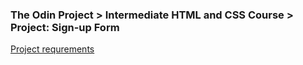### The Odin Project > Intermediate HTML and CSS Course > Project: Sign-up Form

[Project requrements]([https://www.theodinproject.com/lessons/javascript-linked-lists](https://www.theodinproject.com/lessons/node-path-intermediate-html-and-css-sign-up-form))
